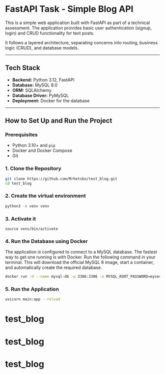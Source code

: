 # FastAPI Task - Simple Blog API

This is a simple web application built with FastAPI as part of a technical assessment. The application provides basic user authentication (signup, login) and CRUD functionality for text posts.

It follows a layered architecture, separating concerns into routing, business logic (CRUD), and database models.

---

## Tech Stack

*   **Backend:** Python 3.12, FastAPI
*   **Database:** MySQL 8.0
*   **ORM:** SQLAlchemy
*   **Database Driver:** PyMySQL
*   **Deployment:** Docker for the database

---

## How to Set Up and Run the Project

### Prerequisites

*   Python 3.10+ and `pip`
*   Docker and Docker Compose
*   Git

### 1. Clone the Repository

```sh
git clone https://github.com/Mrhetsko/test_blog.git
cd test_blog
```

### 2. Create the virtual environment

```sh
python3 -m venv venv
```

### 3. Activate it
```
source venv/bin/activate
```

### 4. Run the Database using Docker
The application is configured to connect to a MySQL database. The fastest way to get one running is with Docker.
Run the following command in your terminal. This will download the official MySQL 8 image, start a container, and automatically create the required database.

```sh
docker run -d --name mysql-db -p 3306:3306 -e MYSQL_ROOT_PASSWORD=mysecretpassword -e MYSQL_DATABASE=fastapi_task_db mysql:8.0
```

### 5. Run the Application
```sh
uvicorn main:app --reload
```
# test_blog
# test_blog
# test_blog

